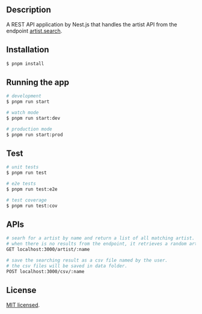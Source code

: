 ## Description
A REST API application by Nest.js that handles the artist API from the endpoint [artist.search](https://github.com/nestjs/nest).

## Installation

```bash
$ pnpm install
```

## Running the app

```bash
# development
$ pnpm run start

# watch mode
$ pnpm run start:dev

# production mode
$ pnpm run start:prod
```

## Test

```bash
# unit tests
$ pnpm run test

# e2e tests
$ pnpm run test:e2e

# test coverage
$ pnpm run test:cov
```



## APIs
```bash
# searh for a artist by name and return a list of all matching artist.
# when there is no results from the endpoint, it retrieves a random artist name from the data/artists.json.
GET localhost:3000/artist/:name

# save the searching result as a csv file named by the user.
# the csv files will be saved in data folder.
POST localhost:3000/csv/:name


```



## License

[MIT licensed](LICENSE).
